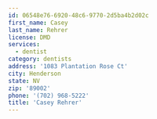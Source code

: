 ```yaml
---
id: 06548e76-6920-48c6-9770-2d5ba4b2d02c
first_name: Casey
last_name: Rehrer
license: DMD
services:
  - dentist
category: dentists
address: '1083 Plantation Rose Ct'
city: Henderson
state: NV
zip: '89002'
phone: '(702) 968-5222'
title: 'Casey Rehrer'
---
```

